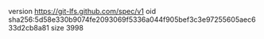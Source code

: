 version https://git-lfs.github.com/spec/v1
oid sha256:5d58e330b9074fe2093069f5336a044f905bef3c3e97255605aec633d2cb8a81
size 3998
